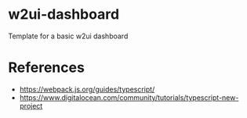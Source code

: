 # w2ui-dashboard
Template for a basic w2ui dashboard


# References

* https://webpack.js.org/guides/typescript/
* https://www.digitalocean.com/community/tutorials/typescript-new-project